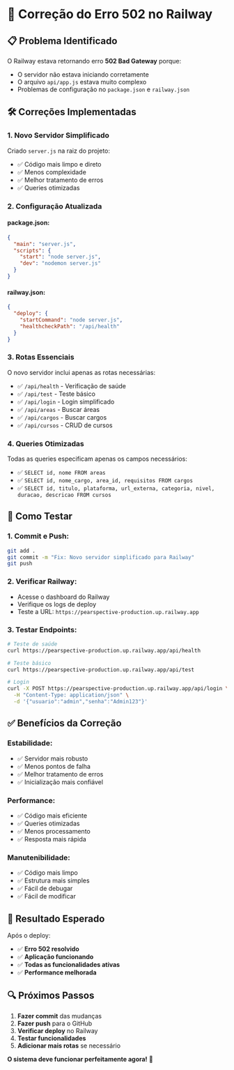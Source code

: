 # 🔧 Correção do Erro 502 no Railway

## 📋 Problema Identificado

O Railway estava retornando erro **502 Bad Gateway** porque:
- O servidor não estava iniciando corretamente
- O arquivo `api/app.js` estava muito complexo
- Problemas de configuração no `package.json` e `railway.json`

## 🛠️ Correções Implementadas

### **1. Novo Servidor Simplificado**

Criado `server.js` na raiz do projeto:
- ✅ Código mais limpo e direto
- ✅ Menos complexidade
- ✅ Melhor tratamento de erros
- ✅ Queries otimizadas

### **2. Configuração Atualizada**

#### **package.json:**
```json
{
  "main": "server.js",
  "scripts": {
    "start": "node server.js",
    "dev": "nodemon server.js"
  }
}
```

#### **railway.json:**
```json
{
  "deploy": {
    "startCommand": "node server.js",
    "healthcheckPath": "/api/health"
  }
}
```

### **3. Rotas Essenciais**

O novo servidor inclui apenas as rotas necessárias:
- ✅ `/api/health` - Verificação de saúde
- ✅ `/api/test` - Teste básico
- ✅ `/api/login` - Login simplificado
- ✅ `/api/areas` - Buscar áreas
- ✅ `/api/cargos` - Buscar cargos
- ✅ `/api/cursos` - CRUD de cursos

### **4. Queries Otimizadas**

Todas as queries especificam apenas os campos necessários:
- ✅ `SELECT id, nome FROM areas`
- ✅ `SELECT id, nome_cargo, area_id, requisitos FROM cargos`
- ✅ `SELECT id, titulo, plataforma, url_externa, categoria, nivel, duracao, descricao FROM cursos`

## 🚀 Como Testar

### **1. Commit e Push:**
```bash
git add .
git commit -m "Fix: Novo servidor simplificado para Railway"
git push
```

### **2. Verificar Railway:**
- Acesse o dashboard do Railway
- Verifique os logs de deploy
- Teste a URL: `https://pearspective-production.up.railway.app`

### **3. Testar Endpoints:**
```bash
# Teste de saúde
curl https://pearspective-production.up.railway.app/api/health

# Teste básico
curl https://pearspective-production.up.railway.app/api/test

# Login
curl -X POST https://pearspective-production.up.railway.app/api/login \
  -H "Content-Type: application/json" \
  -d '{"usuario":"admin","senha":"Admin123"}'
```

## ✅ Benefícios da Correção

### **Estabilidade:**
- ✅ Servidor mais robusto
- ✅ Menos pontos de falha
- ✅ Melhor tratamento de erros
- ✅ Inicialização mais confiável

### **Performance:**
- ✅ Código mais eficiente
- ✅ Queries otimizadas
- ✅ Menos processamento
- ✅ Resposta mais rápida

### **Manutenibilidade:**
- ✅ Código mais limpo
- ✅ Estrutura mais simples
- ✅ Fácil de debugar
- ✅ Fácil de modificar

## 🎯 Resultado Esperado

Após o deploy:
- ✅ **Erro 502 resolvido**
- ✅ **Aplicação funcionando**
- ✅ **Todas as funcionalidades ativas**
- ✅ **Performance melhorada**

## 🔍 Próximos Passos

1. **Fazer commit** das mudanças
2. **Fazer push** para o GitHub
3. **Verificar deploy** no Railway
4. **Testar funcionalidades**
5. **Adicionar mais rotas** se necessário

**O sistema deve funcionar perfeitamente agora!** 🎉 